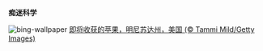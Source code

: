 
**痴迷科学**

![bing-wallpaper](https://www.bing.com/th?id=OHR.AppleHarvest_ZH-CN7317228007_1920x1080.jpg)
[即将收获的苹果，明尼苏达州，美国 (© Tammi Mild/Getty Images)](https://www.bing.com/search?q=%E6%94%B6%E8%8E%B7%E8%8B%B9%E6%9E%9C%E7%9A%84%E5%AD%A3%E8%8A%82&amp;form=hpcapt&amp;mkt=zh-cn)
  